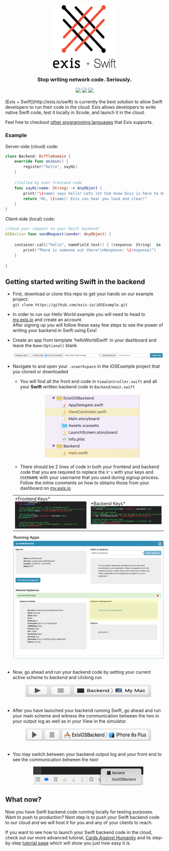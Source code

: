 <div align="center">
  <img src ="assets/exis-logo-swift.png" height="200" width="200" /> <br>
  <h3>Stop writing network code. Seriously.</h3>

</div>
<div align="center">
  <img src="https://img.shields.io/badge/OS-iOS%209-brightgreen.svg">
  <img src="https://img.shields.io/badge/language-Swift%202-brightgreen.svg">
  <img src="http://slack.exis.io/badge.svg">
</div>
<br>
[Exis + Swift](http://exis.io/swift) is currently the best solution to allow Swift developers to run their code in the cloud. Exis allows developers to write native Swift code, test it locally in Xcode, and launch it in the cloud.

Feel free to checkout [other programming languages](https://github.com/exis-io/Exis) that Exis supports.

### Example

Server-side (cloud) code:
```swift
class Backend: RiffleDomain {
    override func onJoin() {
        register("hello", sayHi)
    }

    //Called by user frontend code
    func sayHi(name: String) -> AnyObject {
        print("\(name) says hello! Lets let him know Exis is here to help!")
        return "Hi, \(name)! Exis can hear you loud and clear!"
    }
}
```

Client-side (local) code:
```swift
//Send your request to your Swift backend!
@IBAction func sendRequest(sender: AnyObject) {

    container.call("hello", nameField.text!) { (response: String)  in
        print("There is someone out there!\nResponse: \(response)")
    }

}
```

## Getting started writing Swift in the backend

+ First, download or clone this repo to get your hands on our example project:<br>
`git clone https://github.com/exis-io/iOSExample.git`

+ In order to run our Hello World example you will need to head to [my.exis.io](https://my.exis.io) and create an account.<br>
After signing up you will follow these easy few steps to see the power of writing your backend in Swift using Exis!
+ Create an app from template 'helloWorldSwift' in your dashboard and leave the `Name(Optional)` blank

    <div style="text-align:center">
      <img src="assets/helloworldswifttemplate.png">
    </div>

+ Navigate to and open your `.xcworkspace` in the iOSExample project that you cloned or downloaded
  + You will find all the front end code in ```ViewController.swift``` and all your **Swift** written backend code in ```Backend/main.swift``` <br><br>
    <div style="text-align:center">
      <img src="assets/frontendbackend.png" height="200" width="300">
    </div><br>
  + There should be 2 lines of code in both your frontend and backend code that you are required to replace the ```X's``` with your keys and ```USERNAME``` with your username that you used during signup process.  Follow the inline comments on how to obtains those from your dashboard on [my.exis.io](https://my.exis.io)<br>
  <table align="center" border="0">
    <tr>
      <td>*Frontend Keys* <img src="assets/frontendkeys.png"> </td>
      <td>*Backend Keys* <img src="assets/backendkeys.png"></td>
    </tr>
  </table>
  <div style="text-align:center">
    <img src="assets/keys.png">
  </div><br>
+ Now, go ahead and run your backend code by setting your current active scheme to *backend* and clicking run<br>

  <div style="text-align:center">
    <img src="assets/runbackend.png" height="40" width="400">
  </div><br>

+ After you have launched your backend running Swift, go ahead and run your main scheme and witness the communication between the two in your output log as well as in your View in the simulator.<br>

  <div style="text-align:center">
    <img src="assets/runfrontend.png" height="40" width="400">
  </div><br>

+ You may switch between your backend output log and your front end to see the communication between the two!<br>

  <div style="text-align:center">
    <img src="assets/outputlog.png" height="60" width="350">
  </div>

## What now?

Now you have Swift backend code running locally for testing purposes.  Want to push to production? Next step is to push your Swift backend code to our cloud and we will host it for you and any of your clients to reach.

If you want to see how to launch your Swift backend code in the cloud, check out our more advanced tutorial, [Cards Against Humanity](https://github.com/exis-io/CardsAgainst) and its step-by-step [tutorial page](http://docs.exis.io/#/pages/samples/SwiftCardsTutorial.md) which will show you just how easy it is.
